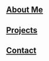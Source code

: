 ## [About Me](https://richjamo.github.io/portfolio/about/)
## [Projects](https://richjamo.github.io/portfolio/projects/)
## [Contact](https://richjamo.github.io/portfolio/contact/)






